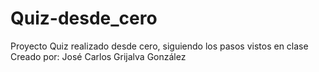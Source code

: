 # Quiz-desde_cero
Proyecto Quiz realizado desde cero, siguiendo los pasos vistos en clase
Creado por: José Carlos Grijalva González
